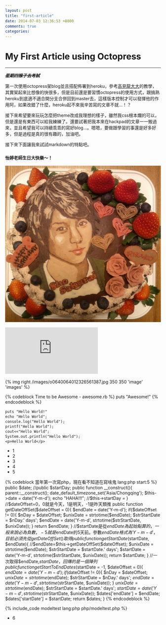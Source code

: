 ```yaml
---
layout: post
title: "first-article"
date: 2014-07-03 12:36:53 +0800
comments: true
categories: 
---
```


# My First Article using Octopress

***

~~***星期四猴子去考試***~~

第一次使用octopress架blog並且搭配佈署到heroku，參考[高見龍大大](http://blog.eddie.com.tw/2011/10/11/how-to-install-octopress-on-heroku/)的教學，其實架起來比想像的快很多，但是目前還是要習慣octopress的使用方式，跟搞熟heroku到底適不適合開分支合併回到master去，這樣版本控制才可以發揮他的作用阿，如果改錯了什麼，heroku起不來我辛苦寫的文章不就...！？

  接下來希望要來玩玩怎麼把theme改成我理想的樣子，雖然我css根本爛的可以，但是還是有東西可以給我練練了。還要試著把我本來在hackpad的文章一一搬過來，並且希望我可以持續乖乖的寫好blog...。嗯嗯，要做跟學習的事還是好多好多，但是過程是真的很有趣的，加油吧。
<!-- more -->
  
接下來下面讓我來試試markdown的特點吧。


### `怡婷老師生日大快樂～！`

![pic](../images/o0640064012326561387.jpg)

![image](http://blenderartists.org/forum/attachment.php?attachmentid=212851&stc=1&d=1358710824g)

{% img right /images/o0640064012326561387.jpg 350 350 'image' 'images' %}

{% codeblock Time to be Awesome - awesome.rb %}
puts "Awesome!"
{% endcodeblock %}

	puts "Hello World!"
	echo "Hello World";
	console.log("Hello World");
	printf("Hello World");
	cout<<"Hello World";
	System.out.println("Hello World");
	<p>Hello World</p>			

* 1
* 2
* 3
* 4
* 5



{% codeblock 當年第一次寫php，現在看不知道在寫啥鬼 lang:php start:5 %}
	public $date;
	//public $startDay; 
	public function __construct(){
		parent::__construct();
		date_default_timezone_set('Asia/Chongqing');
		$this->date = date('Y-m-d');
		echo "HAHA!!!";
		//$this->startDay =
	}
	//$dateOffset=0，0就是今天，1是明天，-1是昨天類推
	public function getDateOffSet($dateOffset = 0){
		$endDate = date('Y-m-d');
		if($dateOffset != 0){
			$nDay = $dateOffset;
			$unixDate = strtotime($endDate);
			$strStartDate = $nDay.' days';
			$endDate = date('Y-m-d', strtotime($strStartDate, $unixDate));
		}
		return $endDate;
	}
	//$startDate是從$endDate為起始點算的，一般來說必為負數，-5就是$endDate的5天前。參數$endDate格式為'Y-m-d'，目前必須先從getDateOffSet()取得
	public function getStartDate($startDate, $endDate){
		//$endDate=$this->getDateOffSet($dateOffset);	
		$unixDate = strtotime($endDate);
		$strStartDate = $startDate.' days';
		$startDate = date('Y-m-d', strtotime($strStartDate, $unixDate));
		return $startDate;
	}
	//一次取得$endDate,$startDate，回傳的是一個陣列
	public function getStartToEndDates($startDate = -1, $dateOffset = 0){
		$endDate = date('Y-m-d');
		if($dateOffset != 0){
			$nDay = $dateOffset;
			$unixDate = strtotime($endDate);
			$strStartDate = $nDay.' days';
			$endDate = date('Y-m-d', strtotime($strStartDate, $unixDate));
		}
		$unixDate = strtotime($endDate);
		$strStartDate = $startDate.' days';
		$startDate = date('Y-m-d', strtotime($strStartDate, $unixDate));
		$dates['endDate'] = $endDate;
		$dates['startDate'] = $startDate;
		return $dates;
	}
{% endcodeblock %}

{% include_code modeltest lang:php php/modeltest.php %}


* 6